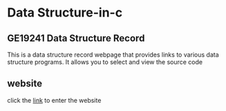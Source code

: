 # Data Structure-in-c

## GE19241 Data Structure Record
 This is a data structure record webpage that provides links to various data structure programs. It allows you to select and view the source code

## website
click the [link](https://suriyakumar13.github.io/data-structure-in-c/) to enter the website

